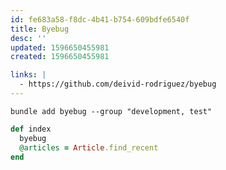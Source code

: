 ```yaml
---
id: fe683a58-f8dc-4b41-b754-609bdfe6540f
title: Byebug
desc: ''
updated: 1596650455981
created: 1596650455981

links: |
  - https://github.com/deivid-rodriguez/byebug
---
```


```
bundle add byebug --group "development, test"

```

```rb
def index
  byebug
  @articles = Article.find_recent
end

```
